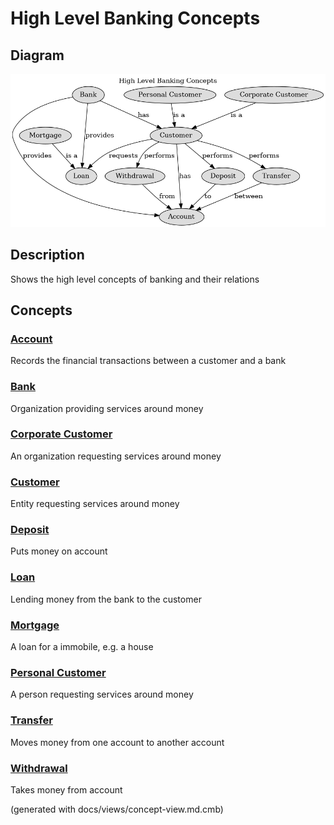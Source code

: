 # High Level Banking Concepts

## Diagram
![High Level Banking Concepts](../../mybank/concepts/concept-view.png)

## Description
Shows the high level concepts of banking and their relations

## Concepts
### [Account](../../mybank/concepts/account.md)
Records the financial transactions between a customer and a bank

### [Bank](../../mybank/concepts/bank.md)
Organization providing services around money

### [Corporate Customer](../../mybank/concepts/corporate-customer.md)
An organization requesting services around money

### [Customer](../../mybank/concepts/customer.md)
Entity requesting services around money

### [Deposit](../../mybank/concepts/deposit.md)
Puts money on account

### [Loan](../../mybank/concepts/loan.md)
Lending money from the bank to the customer

### [Mortgage](../../mybank/concepts/mortgage.md)
A loan for a immobile, e.g. a house

### [Personal Customer](../../mybank/concepts/personal-customer.md)
A person requesting services around money

### [Transfer](../../mybank/concepts/transfer.md)
Moves money from one account to another account

### [Withdrawal](../../mybank/concepts/withdrawal.md)
Takes money from account



(generated with docs/views/concept-view.md.cmb)

